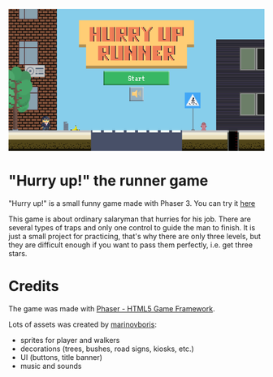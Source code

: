 ![image](img/embed-bg.png?raw=true)

# "Hurry up!" the runner game

"Hurry up!" is a small funny game made with Phaser 3. You can try it [here](https://voiceless-coder.itch.io/hurry-up)

This game is about ordinary salaryman that hurries for his job. There are several types of traps and only one control to guide the man to finish. It is just a small project for practicing, that's why there are only three levels, but they are difficult enough if you want to pass them perfectly, i.e. get three stars.

# Credits

The game was made with [Phaser - HTML5 Game Framework](https://github.com/photonstorm/phaser).

Lots of assets was created by [marinovboris](https://github.com/marinovboris):

* sprites for player and walkers
* decorations (trees, bushes, road signs, kiosks, etc.)
* UI (buttons, title banner)
* music and sounds
